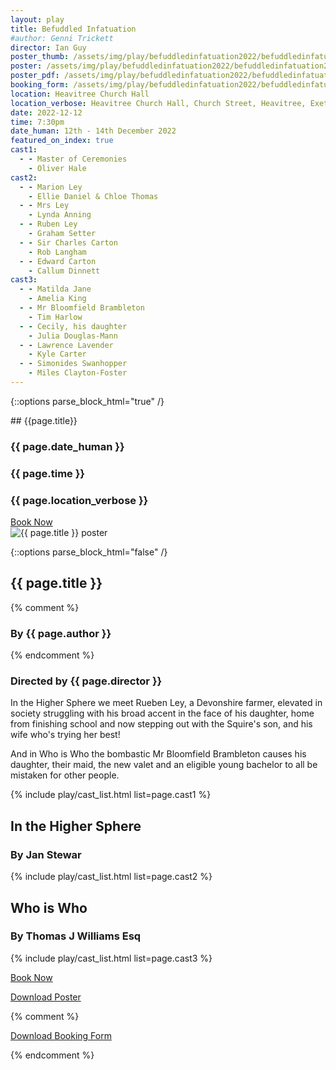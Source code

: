 ```yaml
---
layout: play
title: Befuddled Infatuation
#author: Genni Trickett
director: Ian Guy
poster_thumb: /assets/img/play/befuddledinfatuation2022/befuddledinfatuation2022thumb.jpg
poster: /assets/img/play/befuddledinfatuation2022/befuddledinfatuation2022poster.jpg
poster_pdf: /assets/img/play/befuddledinfatuation2022/befuddledinfatuation2022poster.pdf
booking_form: /assets/img/play/befuddledinfatuation2022/befuddledinfatuation2022bookingform.pdf
location: Heavitree Church Hall
location_verbose: Heavitree Church Hall, Church Street, Heavitree, Exeter, EX2 5EP
date: 2022-12-12
time: 7:30pm
date_human: 12th - 14th December 2022
featured_on_index: true
cast1:
  - - Master of Ceremonies
    - Oliver Hale
cast2:
  - - Marion Ley
    - Ellie Daniel & Chloe Thomas
  - - Mrs Ley
    - Lynda Anning
  - - Ruben Ley
    - Graham Setter
  - - Sir Charles Carton
    - Rob Langham
  - - Edward Carton
    - Callum Dinnett
cast3:
  - - Matilda Jane
    - Amelia King
  - - Mr Bloomfield Brambleton
    - Tim Harlow
  - - Cecily, his daughter
    - Julia Douglas-Mann
  - - Lawrence Lavender
    - Kyle Carter
  - - Simonides Swanhopper
    - Miles Clayton-Foster
---
```


{::options parse_block_html="true" /}

<div class="jumbotron">
## {{page.title}}
<h3> <i class="fas fa-calendar-alt"></i> {{ page.date_human }}</h3>
<h3> <i class="fas fa-clock"></i> {{ page.time }}</h3>
<h3> <i class="fas fa-map-marker-alt"></i> {{ page.location_verbose }}</h3>
<a class="btn btn-primary" href="{{ site.social_links.ticketsource }}" role="button">Book Now</a>
</div>

<div class="row text-center">
<div class="col-1">
</div>
<div class="col-10">
<img class="img-fluid" src="{{ page.poster | relative_url }}" alt="{{ page.title }} poster" />
</div>
<div class="col-1">
</div>
</div>

{::options parse_block_html="false" /}

## {{ page.title }}
{% comment %}
### By {{ page.author }}
{% endcomment %}
### Directed by {{ page.director }}

In the Higher Sphere we meet Rueben Ley, a Devonshire farmer, elevated in
society struggling with his broad accent in the face of his daughter, home from
finishing school and now stepping out with the Squire's son, and his wife who's
trying her best!

And in Who is Who the bombastic Mr Bloomfield Brambleton causes his daughter,
their maid, the new valet and an eligible young bachelor to all be mistaken for
other people.

{% include play/cast_list.html list=page.cast1 %}

## In the Higher Sphere
### By Jan Stewar

{% include play/cast_list.html list=page.cast2 %}

## Who is Who
### By Thomas J Williams Esq

{% include play/cast_list.html list=page.cast3 %}

<p class="text-center"><a class="btn btn-primary" href="{{ site.social_links.ticketsource }}" role="button">Book Now</a></p>
<p class="text-center"><a href="{{ page.poster_pdf | relative_url}}" role="button">Download Poster</a></p>
{% comment %}
<p class="text-center"><a href="{{ page.booking_form | relative_url }}" role="button">Download Booking Form</a></p>
{% endcomment %}
